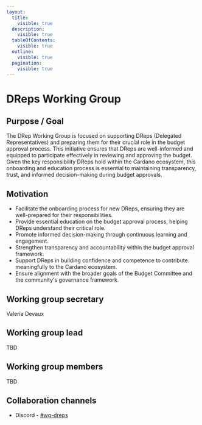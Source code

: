 ```yaml
---
layout:
  title:
    visible: true
  description:
    visible: true
  tableOfContents:
    visible: true
  outline:
    visible: true
  pagination:
    visible: true
---
```


# DReps Working Group

## Purpose / Goal

The DRep Working Group is focused on supporting DReps (Delegated Representatives) and preparing them for their crucial role in the budget approval process. This initiative ensures that DReps are well-informed and equipped to participate effectively in reviewing and approving the budget. Given the key responsibility DReps hold within the Cardano ecosystem, this onboarding and education process is essential to maintaining transparency, trust, and informed decision-making during budget approvals.

## Motivation

* Facilitate the onboarding process for new DReps, ensuring they are well-prepared for their responsibilities.
* Provide essential education on the budget approval process, helping DReps understand their critical role.
* Promote informed decision-making through continuous learning and engagement.
* Strengthen transparency and accountability within the budget approval framework.
* Support DReps in building confidence and competence to contribute meaningfully to the Cardano ecosystem.
* Ensure alignment with the broader goals of the Budget Committee and the community's governance framework.

## Working group secretary

Valeria Devaux

## Working group lead

TBD

## Working group members

TBD

## Collaboration channels&#x20;

* Discord - [#wg-dreps](https://discordapp.com/channels/1136727663583698984/1202220227908341760)

##

